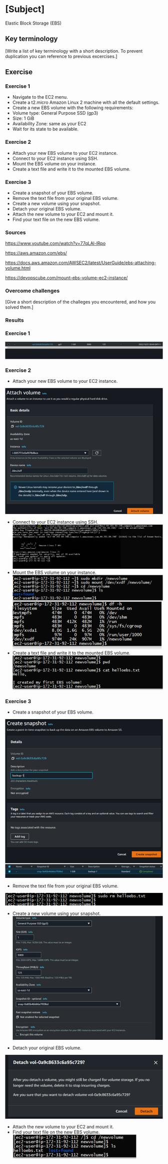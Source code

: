 # [Subject]
Elastic Block Storage (EBS)

## Key terminology
[Write a list of key terminology with a short description. To prevent duplication you can reference to previous excercises.]

## Exercise

### Exercise 1
* Navigate to the EC2 menu.
* Create a t2.micro Amazon Linux 2 machine with all the default settings.
* Create a new EBS volume with the following requirements:
* Volume type: General Purpose SSD (gp3)
* Size: 1 GiB
* Availability Zone: same as your EC2
* Wait for its state to be available.

### Exercise 2
* Attach your new EBS volume to your EC2 instance.
* Connect to your EC2 instance using SSH.
* Mount the EBS volume on your instance.
* Create a text file and write it to the mounted EBS volume.

### Exercise 3
* Create a snapshot of your EBS volume.
* Remove the text file from your original EBS volume.
* Create a new volume using your snapshot.
* Detach your original EBS volume.
* Attach the new volume to your EC2 and mount it.
* Find your text file on the new EBS volume.


### Sources
https://www.youtube.com/watch?v=77qLAl-lRpo  

https://aws.amazon.com/ebs/  

https://docs.aws.amazon.com/AWSEC2/latest/UserGuide/ebs-attaching-volume.html  

https://devopscube.com/mount-ebs-volume-ec2-instance/

### Overcome challenges
[Give a short description of the challeges you encountered, and how you solved them.]

### Results

### Exercise 1

![screenshot](/00_includes/AWS/Week-1/exercise-7-1.PNG)

### Exercise 2
* Attach your new EBS volume to your EC2 instance.  

![screenshot](/00_includes/AWS/Week-1/exercise-7-2.PNG)
* Connect to your EC2 instance using SSH.
![screenshot](/00_includes/AWS/Week-1/exercise-6-2.PNG)
* Mount the EBS volume on your instance.
![screenshot](/00_includes/AWS/Week-1/exercise-7-3.PNG)
![screenshot](/00_includes/AWS/Week-1/exercise-7-4.PNG)
* Create a text file and write it to the mounted EBS volume.
![screenshot](/00_includes/AWS/Week-1/exercise-7-5.PNG)

### Exercise 3
* Create a snapshot of your EBS volume.

![screenshot](/00_includes/AWS/Week-1/exercise-7-6.PNG)
![screenshot](/00_includes/AWS/Week-1/exercise-7-7.PNG)
* Remove the text file from your original EBS volume.

![screenshot](/00_includes/AWS/Week-1/exercise-7-10.PNG)
* Create a new volume using your snapshot.
![screenshot](/00_includes/AWS/Week-1/exercise-7-78.PNG)

* Detach your original EBS volume.

![screenshot](/00_includes/AWS/Week-1/exercise-7-9.PNG)
* Attach the new volume to your EC2 and mount it.
* Find your text file on the new EBS volume.
![screenshot](/00_includes/AWS/Week-1/exercise-7-12.PNG)

